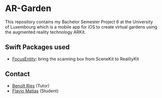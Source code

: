 # AR-Garden
This repository contains my Bachelor Semester Project 6 at the University of Luxembourg which is a mobile app for iOS to create virtual gardens using the augmented reality technology ARKit.

## Swift Packages used
* [FocusEntity](https://github.com/maxxfrazer/FocusEntity): bring the scanning box from SceneKit to RealityKit

## Contact
* [Benoît Ries](mailto:benoit.ries@uni.lu) (Tutor)
* [Flavio Matias](mailto:flavio8699@gmail.com) (Student)
